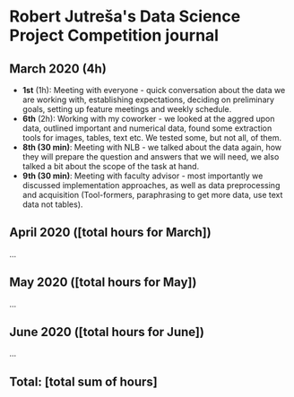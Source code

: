 # Robert Jutreša's Data Science Project Competition journal

## March 2020 (4h)

* **1st** (1h): Meeting with everyone - quick conversation about the data we are working with, establishing expectations, deciding on preliminary goals, setting up feature meetings and weekly schedule.
* **6th** (2h): Working with my coworker - we looked at the aggred upon data, outlined important and numerical data, found some extraction tools for images, tables, text etc. We tested some, but not all, of them.
* **8th (30 min)**: Meeting with NLB - we talked about the data again, how they will prepare the question and answers that we will need, we also talked a bit about the scope of the task at hand.
* **9th (30 min)**: Meeting with faculty advisor - most importantly we discussed implementation approaches, as well as data preprocessing and acquisition (Tool-formers, paraphrasing to get more data, use text data not tables).

## April 2020 ([total hours for March])

...

## May 2020 ([total hours for May])

...

## June 2020 ([total hours for June])

...

## Total: [total sum of hours]
